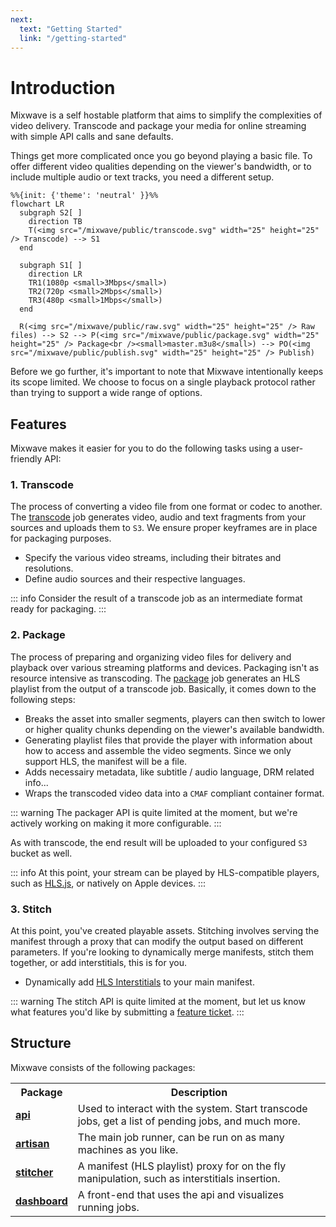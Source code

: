 ```yaml
---
next:
  text: "Getting Started"
  link: "/getting-started"
---
```


# Introduction

Mixwave is a self hostable platform that aims to simplify the complexities of video delivery. Transcode and package your media for online streaming with simple API calls and sane defaults.

Things get more complicated once you go beyond playing a basic <Badge type="info" text=".mp4" /> file. To offer different video qualities depending on the viewer's bandwidth, or to include multiple audio or text tracks, you need a different setup.

```mermaid
%%{init: {'theme': 'neutral' }}%%
flowchart LR
  subgraph S2[ ]
    direction TB
    T(<img src="/mixwave/public/transcode.svg" width="25" height="25" /> Transcode) --> S1
  end

  subgraph S1[ ]
    direction LR
    TR1(1080p <small>3Mbps</small>)
    TR2(720p <small>2Mbps</small>)
    TR3(480p <small>1Mbps</small>)
  end

  R(<img src="/mixwave/public/raw.svg" width="25" height="25" /> Raw files) --> S2 --> P(<img src="/mixwave/public/package.svg" width="25" height="25" /> Package<br /><small>master.m3u8</small>) --> PO(<img src="/mixwave/public/publish.svg" width="25" height="25" /> Publish)
```

Before we go further, it's important to note that Mixwave intentionally keeps its scope limited. We choose to focus on a single playback protocol <Badge type="info" text="HLS CMAF" /> rather than trying to support a wide range of options.

## Features

Mixwave makes it easier for you to do the following tasks using a user-friendly API:

### 1. Transcode

The process of converting a video file from one format or codec to another. The [transcode](/features/transcode) job generates video, audio and text fragments from your sources and uploads them to `S3`. We ensure proper keyframes are in place for packaging purposes.

- Specify the various video streams, including their bitrates and resolutions.
- Define audio sources and their respective languages.

::: info
Consider the result of a transcode job as an intermediate format ready for packaging.
:::

### 2. Package

The process of preparing and organizing video files for delivery and playback over various streaming platforms and devices. Packaging isn't as resource intensive as transcoding. The [package](/features/package) job generates an HLS playlist from the output of a transcode job. Basically, it comes down to the following steps:

- Breaks the asset into smaller segments, players can then switch to lower or higher quality chunks depending on the viewer's available bandwidth.
- Generating playlist files that provide the player with information about how to access and assemble the video segments. Since we only support HLS, the manifest will be a <Badge type="info" text=".m3u8" /> file.
- Adds necessairy metadata, like subtitle / audio language, DRM related info...
- Wraps the transcoded video data into a `CMAF` compliant container format.

::: warning
The packager API is quite limited at the moment, but we're actively working on making it more configurable.
:::

As with transcode, the end result will be uploaded to your configured `S3` bucket as well.

::: info
At this point, your stream can be played by HLS-compatible players, such as [HLS.js](https://github.com/video-dev/hls.js), or natively on Apple devices.
:::

### 3. Stitch

At this point, you've created playable assets. Stitching involves serving the manifest through a proxy that can modify the output based on different parameters. If you're looking to dynamically merge manifests, stitch them together, or add interstitials, this is for you.

- Dynamically add [HLS Interstitials](https://developer.apple.com/videos/play/wwdc2022/10145/) to your main manifest.

::: warning
The stitch API is quite limited at the moment, but let us know what features you'd like by submitting a [feature ticket](https://github.com/matvp91/mixwave/issues).
:::

## Structure

Mixwave consists of the following packages:

<table>
  <tr>
    <th>Package</th>
    <th>Description</th>
  </tr>
  <tr>
    <td><a href="https://github.com/matvp91/mixwave/tree/main/packages/api" target="_blank"><b>api</b></a></td>
    <td>Used to interact with the system. Start transcode jobs, get a list of pending jobs, and much more.</td>
  </tr>
  <tr>
    <td><a href="https://github.com/matvp91/mixwave/tree/main/packages/artisan" target="_blank"><b>artisan</b></a></td>
    <td>The main job runner, can be run on as many machines as you like.</td>
  </tr>
  <tr>
    <td><a href="https://github.com/matvp91/mixwave/tree/main/packages/stitcher" target="_blank"><b>stitcher</b></a></td>
    <td>A manifest (HLS playlist) proxy for on the fly manipulation, such as interstitials insertion.</td>
  </tr>
  <tr>
    <td><a href="https://github.com/matvp91/mixwave/tree/main/packages/dashboard" target="_blank"><b>dashboard</b></a></td>
    <td>A front-end that uses the api and visualizes running jobs.</td>
  </tr>
</table>
